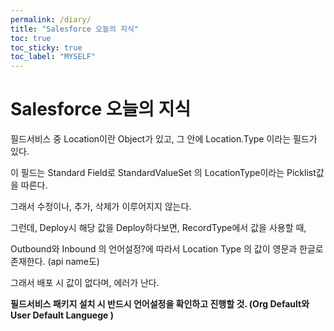 ```yaml
---
permalink: /diary/
title: "Salesforce 오늘의 지식"
toc: true
toc_sticky: true
toc_label: "MYSELF"
---
```


# **Salesforce 오늘의 지식**

필드서비스 중 Location이란 Object가 있고, 그 안에 Location.Type 이라는 필드가 있다.

이 필드는 Standard Field로 StandardValueSet 의 LocationType이라는 Picklist값을 따른다.

그래서 수정이나, 추가, 삭제가 이루어지지 않는다.



그런데, Deploy시 해당 값을 Deploy하다보면, RecordType에서 값을 사용할 때,

Outbound와 Inbound 의 언어설정?에 따라서 Location Type 의 값이 영문과 한글로 존재한다. (api name도)

그래서 배포 시 값이 없다며, 에러가 난다.

**필드서비스 패키지 설치 시 반드시 언어설정을 확인하고 진행할 것. (Org Default와 User Default Languege )**